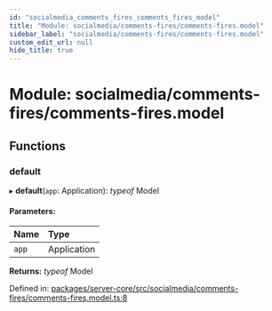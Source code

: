 ```yaml
---
id: "socialmedia_comments_fires_comments_fires_model"
title: "Module: socialmedia/comments-fires/comments-fires.model"
sidebar_label: "socialmedia/comments-fires/comments-fires.model"
custom_edit_url: null
hide_title: true
---
```


# Module: socialmedia/comments-fires/comments-fires.model

## Functions

### default

▸ **default**(`app`: Application): *typeof* Model

#### Parameters:

Name | Type |
:------ | :------ |
`app` | Application |

**Returns:** *typeof* Model

Defined in: [packages/server-core/src/socialmedia/comments-fires/comments-fires.model.ts:8](https://github.com/xr3ngine/xr3ngine/blob/716a06460/packages/server-core/src/socialmedia/comments-fires/comments-fires.model.ts#L8)
